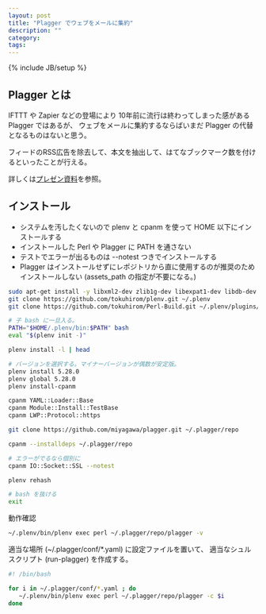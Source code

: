 ```yaml
---
layout: post
title: "Plagger でウェブをメールに集約"
description: ""
category: 
tags: 
---
```

{% include JB/setup %}

## Plagger とは

IFTTT や Zapier などの登場により
10年前に流行は終わってしまった感がある Plagger ではあるが、
ウェブをメールに集約するならばいまだ Plagger の代替となるものはないと思う。

フィードのRSS広告を除去して、本文を抽出して、はてなブックマーク数を付けるといったことが行える。

詳しくは[プレゼン資料](http://plagger.bulknews.net/trac/wiki/PlaggerPresentations)を参照。


## インストール

* システムを汚したくないので plenv と cpanm を使って HOME 以下にインストールする
* インストールした Perl や Plagger に PATH を通さない
* テストでエラーが出るものは --notest つきでインストールする
* Plagger はインストールせずにレポジトリから直に使用するのが推奨のためインストールしない (assets_path の指定が不要になる。)


~~~sh
sudo apt-get install -y libxml2-dev zlib1g-dev libexpat1-dev libdb-dev libssl-dev libgmp-dev unzip libmpfr-dev swig
git clone https://github.com/tokuhirom/plenv.git ~/.plenv
git clone https://github.com/tokuhirom/Perl-Build.git ~/.plenv/plugins/perl-build

# 子 bash に一旦入る。
PATH="$HOME/.plenv/bin:$PATH" bash
eval "$(plenv init -)"

plenv install -l | head 

# バージョンを選択する。マイナーバージョンが偶数が安定版。
plenv install 5.28.0
plenv global 5.28.0
plenv install-cpanm

cpanm YAML::Loader::Base
cpanm Module::Install::TestBase
cpanm LWP::Protocol::https

git clone https://github.com/miyagawa/plagger.git ~/.plagger/repo

cpanm --installdeps ~/.plagger/repo

# エラーがでるなら個別に
cpanm IO::Socket::SSL --notest

plenv rehash

# bash を抜ける
exit
~~~

動作確認

~~~sh
~/.plenv/bin/plenv exec perl ~/.plagger/repo/plagger -v
~~~

適当な場所 (~/.plagger/conf/*.yaml) に設定ファイルを置いて、
適当なシュルスクリプト (run-plagger) を作成する。

~~~sh
#! /bin/bash

for i in ~/.plagger/conf/*.yaml ; do
   ~/.plenv/bin/plenv exec perl ~/.plagger/repo/plagger -c $i
done
~~~

